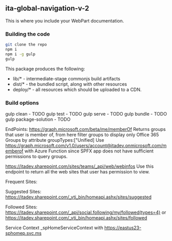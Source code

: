 ## ita-global-navigation-v-2

This is where you include your WebPart documentation.

### Building the code

```bash
git clone the repo
npm i
npm i -g gulp
gulp
```

This package produces the following:

* lib/* - intermediate-stage commonjs build artifacts
* dist/* - the bundled script, along with other resources
* deploy/* - all resources which should be uploaded to a CDN.

### Build options

gulp clean - TODO
gulp test - TODO
gulp serve - TODO
gulp bundle - TODO
gulp package-solution - TODO


EndPoints:
https://graph.microsoft.com/beta/me/memberOf 
Returns groups that user is member of, from here filter groups to display only Office 365 Groups by attribute groupTypes:["Unified]
Use https://graph.microsoft.com/v1.0/users/account@itadev.onmicrosoft.com/memberof with Azure Function since SPFX app does not have sufficient permissions to query groups.




https://itadev.sharepoint.com/sites/teams/_api/web/webinfos
Use this endpoint to return all the web sites that user has permission to view.

Frequent Sites:


Suggested Sites:
https://itadev.sharepoint.com/_vti_bin/homeapi.ashx/sites/suggested

Followed Sites:
https://itadev.sharepoint.com/_api/social.following/my/followed(types=4)
or
https://itadev.sharepoint.com/_vti_bin/homeapi.ashx/sites/followed  


Service Context
_spHomeServiceContext with https://eastus23-sphomep.svc.ms
